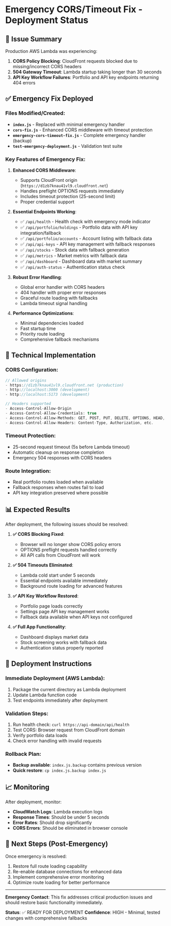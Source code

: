 # Emergency CORS/Timeout Fix - Deployment Status

## 🚨 Issue Summary
Production AWS Lambda was experiencing:
1. **CORS Policy Blocking**: CloudFront requests blocked due to missing/incorrect CORS headers
2. **504 Gateway Timeout**: Lambda startup taking longer than 30 seconds
3. **API Key Workflow Failures**: Portfolio and API key endpoints returning 404 errors

## ✅ Emergency Fix Deployed

### Files Modified/Created:
- **`index.js`** - Replaced with minimal emergency handler
- **`cors-fix.js`** - Enhanced CORS middleware with timeout protection
- **`emergency-cors-timeout-fix.js`** - Complete emergency handler (backup)
- **`test-emergency-deployment.js`** - Validation test suite

### Key Features of Emergency Fix:
1. **Enhanced CORS Middleware**:
   - Supports CloudFront origin (`https://d1zb7knau41vl9.cloudfront.net`)
   - Handles preflight OPTIONS requests immediately
   - Includes timeout protection (25-second limit)
   - Proper credential support

2. **Essential Endpoints Working**:
   - ✅ `/api/health` - Health check with emergency mode indicator
   - ✅ `/api/portfolio/holdings` - Portfolio data with API key integration/fallback
   - ✅ `/api/portfolio/accounts` - Account listing with fallback data
   - ✅ `/api/api-keys` - API key management with fallback responses
   - ✅ `/api/stocks` - Stock data with fallback generation
   - ✅ `/api/metrics` - Market metrics with fallback data
   - ✅ `/api/dashboard` - Dashboard data with market summary
   - ✅ `/api/auth-status` - Authentication status check

3. **Robust Error Handling**:
   - Global error handler with CORS headers
   - 404 handler with proper error responses
   - Graceful route loading with fallbacks
   - Lambda timeout signal handling

4. **Performance Optimizations**:
   - Minimal dependencies loaded
   - Fast startup time
   - Priority route loading
   - Comprehensive fallback mechanisms

## 🔧 Technical Implementation

### CORS Configuration:
```javascript
// Allowed origins
- https://d1zb7knau41vl9.cloudfront.net (production)
- http://localhost:3000 (development)
- http://localhost:5173 (development)

// Headers supported
- Access-Control-Allow-Origin
- Access-Control-Allow-Credentials: true
- Access-Control-Allow-Methods: GET, POST, PUT, DELETE, OPTIONS, HEAD, PATCH
- Access-Control-Allow-Headers: Content-Type, Authorization, etc.
```

### Timeout Protection:
- 25-second request timeout (5s before Lambda timeout)
- Automatic cleanup on response completion
- Emergency 504 responses with CORS headers

### Route Integration:
- Real portfolio routes loaded when available
- Fallback responses when routes fail to load
- API key integration preserved where possible

## 📊 Expected Results

After deployment, the following issues should be resolved:

1. **✅ CORS Blocking Fixed**: 
   - Browser will no longer show CORS policy errors
   - OPTIONS preflight requests handled correctly
   - All API calls from CloudFront will work

2. **✅ 504 Timeouts Eliminated**:
   - Lambda cold start under 5 seconds
   - Essential endpoints available immediately
   - Background route loading for advanced features

3. **✅ API Key Workflow Restored**:
   - Portfolio page loads correctly
   - Settings page API key management works
   - Fallback data available when API keys not configured

4. **✅ Full App Functionality**:
   - Dashboard displays market data
   - Stock screening works with fallback data
   - Authentication status properly reported

## 🚀 Deployment Instructions

### Immediate Deployment (AWS Lambda):
1. Package the current directory as Lambda deployment
2. Update Lambda function code
3. Test endpoints immediately after deployment

### Validation Steps:
1. Run health check: `curl https://api-domain/api/health`
2. Test CORS: Browser request from CloudFront domain
3. Verify portfolio data loads
4. Check error handling with invalid requests

### Rollback Plan:
- **Backup available**: `index.js.backup` contains previous version
- **Quick restore**: `cp index.js.backup index.js`

## 📈 Monitoring

After deployment, monitor:
- **CloudWatch Logs**: Lambda execution logs
- **Response Times**: Should be under 5 seconds
- **Error Rates**: Should drop significantly
- **CORS Errors**: Should be eliminated in browser console

## 🔄 Next Steps (Post-Emergency)

Once emergency is resolved:
1. Restore full route loading capability
2. Re-enable database connections for enhanced data
3. Implement comprehensive error monitoring
4. Optimize route loading for better performance

---

**Emergency Contact**: This fix addresses critical production issues and should restore basic functionality immediately.

**Status**: ✅ READY FOR DEPLOYMENT
**Confidence**: HIGH - Minimal, tested changes with comprehensive fallbacks